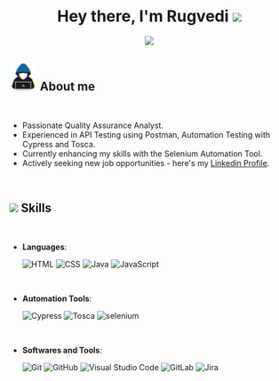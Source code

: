 <h1 align="center"><b>Hey there, I'm Rugvedi </b><img src="https://media.giphy.com/media/hvRJCLFzcasrR4ia7z/giphy.gif" width="35"></h1>

<p align="center">
  <a href="https://github.com/DenverCoder1/readme-typing-svg"><img src="https://readme-typing-svg.herokuapp.com?font=Time+New+Roman&color=cyan&size=25&center=true&vCenter=true&width=600&height=100&lines=A+Lifelong+Learner,;Passionate+About+Travel,;and...;Avid+Trekker!;"></a>
</p>
	
## <picture><img src = "https://github.com/0xAbdulKhalid/0xAbdulKhalid/raw/main/assets/mdImages/about_me.gif" width = 50px></picture> **About me**

<br>

- Passionate Quality Assurance Analyst.
- Experienced in API Testing using Postman, Automation Testing with Cypress and Tosca.
- Currently enhancing my skills with the Selenium Automation Tool.
- Actively seeking new job opportunities - here's my [Linkedin Profile](www.linkedin.com/in/rugvedi-jamgaonkar).

<br>

## <img src="https://media2.giphy.com/media/QssGEmpkyEOhBCb7e1/giphy.gif?cid=ecf05e47a0n3gi1bfqntqmob8g9aid1oyj2wr3ds3mg700bl&rid=giphy.gif" width ="25"><b> Skills</b>
<br>

<p align="center">

- **Languages**:

   ![HTML](https://img.shields.io/badge/HTML5%20-%23E34F26.svg?style=for-the-badge&logo=html5&logoColor=white)
   ![CSS](https://img.shields.io/badge/CSS%20-%231572B6.svg?style=for-the-badge&logo=css3&logoColor=white)
   ![Java](https://img.shields.io/badge/Java-red?style=for-the-badge&logo=openjdk&logoColor=white&color=darkred)
   ![JavaScript](https://img.shields.io/badge/JavaScript%20-%23F7DF1E.svg?style=for-the-badge&logo=javascript&logoColor=black)

<br>

- **Automation Tools**:

    ![Cypress](https://img.shields.io/badge/Cypress-4A4A55.svg?style=for-the-badge&logo=cypress&logoColor=white)
    ![Tosca](https://img.shields.io/badge/Tosca-3178C6.svg?style=for-the-badge&logo=tricentis&logoColor=white)
    ![selenium](https://img.shields.io/badge/Selenium-43B02A.svg?style=for-the-badge&logo=selenium&logoColor=white)

<br>

- **Softwares and Tools**:

    ![Git](https://img.shields.io/badge/git-%23F05033.svg?style=for-the-badge&logo=git&logoColor=white)
    ![GitHub](https://img.shields.io/badge/github-%23121011.svg?style=for-the-badge&logo=github&logoColor=white)
    ![Visual Studio Code](https://img.shields.io/badge/VS%20Code-0078d7.svg?style=for-the-badge&logo=visual-studio-code&logoColor=white)
    ![GitLab](https://img.shields.io/badge/GitLab-white?style=for-the-badge&logo=gitlab&logoColor=white&color=orange)
    ![Jira](https://img.shields.io/badge/Jira-%230052CC.svg?style=for-the-badge&logo=jira&logoColor=white)

